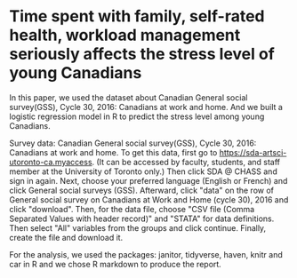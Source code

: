 # Time spent with family, self-rated health, workload management seriously affects the stress level of young Canadians

In this paper, we used the dataset about Canadian General social survey(GSS), Cycle 30, 2016: Canadians at work and home. And we built a logistic regression model in R to predict the stress level among young Canadians.

Survey data: Canadian General social survey(GSS), Cycle 30, 2016: Canadians at work and home. To get this data, first go to https://sda-artsci-utoronto-ca.myaccess. (It can be accessed by faculty, students, and staff member at the University of Toronto only.) Then click SDA @ CHASS and sign in again. Next, choose your preferred language (English or French) and click General social surveys (GSS). Afterward, click "data" on the row of General social survey on Canadians at Work and Home (cycle 30), 2016 and click "download". Then, for the data file, choose "CSV file (Comma Separated Values with header record)" and "STATA" for data definitions. Then select "All" variables from the groups and click continue. Finally, create the file and download it.

For the analysis, we used the packages: janitor, tidyverse, haven, knitr and car in R and we chose R markdown to produce the report.
